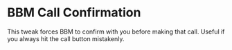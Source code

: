 # BBM Call Confirmation

This tweak forces BBM to confirm with you before making that call. Useful if you always hit the call button mistakenly.